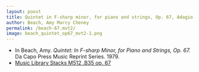 ```yaml
---
layout: poost
title: Quintet in F-sharp minor, for piano and strings, Op. 67, Adagio espressivo
author: Beach, Amy Marcy Cheney
permalink: /beach-67.mvt2/
image: beach_quintet_op67_mvt2-1.png
---
```


- In Beach, Amy. *Quintet: In F-sharp Minor, for Piano and Strings, Op. 67.* Da Capo Press Music Reprint Series. 1979.
- <a href="https://tufts-primo.hosted.exlibrisgroup.com/permalink/f/14dinuo/01TUN_ALMA2183367040003851">Music Library Stacks M512 .B35 op. 67</a>
